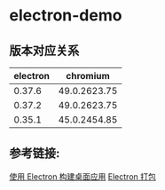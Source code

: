 # electron-demo

## 版本对应关系

electron|chromium
--------|--------------
0.37.6  |49.0.2623.75 
0.37.2  |49.0.2623.75
0.35.1  |45.0.2454.85



## 参考链接:

[使用 Electron 构建桌面应用](https://zhuanlan.zhihu.com/p/20225295)
[Electron 打包](https://segmentfault.com/a/1190000006210020)